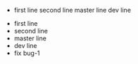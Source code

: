 * first line
second line
master line
dev line
- first line
- second line
- master line
- dev line
- fix bug-1
